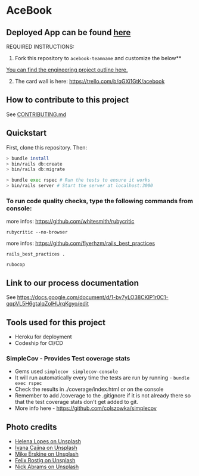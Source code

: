 # AceBook

## Deployed App can be found [here](https://makers-acebook-creators.herokuapp.com/)

REQUIRED INSTRUCTIONS:

1. Fork this repository to `acebook-teamname` and customize
the below**

[You can find the engineering project outline here.](https://github.com/makersacademy/course/tree/master/engineering_projects/rails)

2. The card wall is here: https://trello.com/b/qGXi1GtK/acebook

## How to contribute to this project
See [CONTRIBUTING.md](CONTRIBUTING.md)

## Quickstart

First, clone this repository. Then:

```bash
> bundle install
> bin/rails db:create
> bin/rails db:migrate

> bundle exec rspec # Run the tests to ensure it works
> bin/rails server # Start the server at localhost:3000
```
### To run code quality checks, type the following commands from console:
more infos: https://github.com/whitesmith/rubycritic
```
rubycritic --no-browser
```
more infos: https://github.com/flyerhzm/rails_best_practices
```
rails_best_practices .
```
```
rubocop
```


## Link to our process documentation
See https://docs.google.com/document/d/1-bv7yLO38CKlP1r0C1-qqpVL5H6gtalqZolHUrqKgyo/edit

## Tools used for this project

* Heroku for deployment
* Codeship for CI/CD

### SimpleCov - Provides Test coverage stats
* Gems used
```simplecov```
``` simplecov-console```
* It will run automatically every time the tests are run by running -
```bundle exec rspec```
* Check the results in ./coverage/index.html or on the console
* Remember to add /coverage to the .gitignore if it is not already there so that the test coverage stats don't get added to git.
* More info here - https://github.com/colszowka/simplecov

## Photo credits

* [Helena Lopes on Unsplash](https://unsplash.com/photos/PGnqT0rXWLs)
* [Ivana Cajina on Unsplash](https://unsplash.com/photos/7JWXbeBB4gY)
* [Mike Erskine on Unsplash](https://unsplash.com/photos/S_VbdMTsdiA)
* [Felix Rostig on Unsplash](https://unsplash.com/photos/UmV2wr-Vbq8)
* [Nick Abrams on Unsplash](https://unsplash.com/photos/IKtdqKatKPk)
